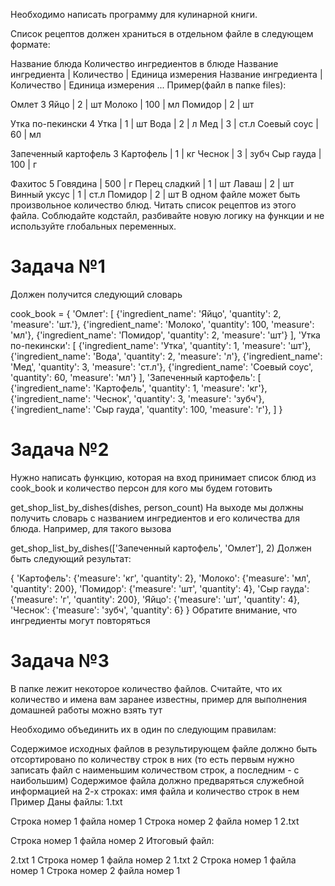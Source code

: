 Необходимо написать программу для кулинарной книги.

Список рецептов должен храниться в отдельном файле в следующем формате:

Название блюда
Количество ингредиентов в блюде
Название ингредиента | Количество | Единица измерения
Название ингредиента | Количество | Единица измерения
...
Пример(файл в папке files):

Омлет
3
Яйцо | 2 | шт
Молоко | 100 | мл
Помидор | 2 | шт

Утка по-пекински
4
Утка | 1 | шт
Вода | 2 | л
Мед | 3 | ст.л
Соевый соус | 60 | мл

Запеченный картофель
3
Картофель | 1 | кг
Чеснок | 3 | зубч
Сыр гауда | 100 | г

Фахитос
5
Говядина | 500 | г
Перец сладкий | 1 | шт
Лаваш | 2 | шт
Винный уксус | 1 | ст.л
Помидор | 2 | шт
В одном файле может быть произвольное количество блюд.
Читать список рецептов из этого файла.
Соблюдайте кодстайл, разбивайте новую логику на функции и не используйте глобальных переменных.

# Задача №1

Должен получится следующий словарь

cook_book = {
  'Омлет': [
    {'ingredient_name': 'Яйцо', 'quantity': 2, 'measure': 'шт.'},
    {'ingredient_name': 'Молоко', 'quantity': 100, 'measure': 'мл'},
    {'ingredient_name': 'Помидор', 'quantity': 2, 'measure': 'шт'}
    ],
  'Утка по-пекински': [
    {'ingredient_name': 'Утка', 'quantity': 1, 'measure': 'шт'},
    {'ingredient_name': 'Вода', 'quantity': 2, 'measure': 'л'},
    {'ingredient_name': 'Мед', 'quantity': 3, 'measure': 'ст.л'},
    {'ingredient_name': 'Соевый соус', 'quantity': 60, 'measure': 'мл'}
    ],
  'Запеченный картофель': [
    {'ingredient_name': 'Картофель', 'quantity': 1, 'measure': 'кг'},
    {'ingredient_name': 'Чеснок', 'quantity': 3, 'measure': 'зубч'},
    {'ingredient_name': 'Сыр гауда', 'quantity': 100, 'measure': 'г'},
    ]
  }

# Задача №2

Нужно написать функцию, которая на вход принимает список блюд из cook_book и количество персон для кого мы будем готовить

get_shop_list_by_dishes(dishes, person_count)
На выходе мы должны получить словарь с названием ингредиентов и его количества для блюда. Например, для такого вызова

get_shop_list_by_dishes(['Запеченный картофель', 'Омлет'], 2)
Должен быть следующий результат:

{
  'Картофель': {'measure': 'кг', 'quantity': 2},
  'Молоко': {'measure': 'мл', 'quantity': 200},
  'Помидор': {'measure': 'шт', 'quantity': 4},
  'Сыр гауда': {'measure': 'г', 'quantity': 200},
  'Яйцо': {'measure': 'шт', 'quantity': 4},
  'Чеснок': {'measure': 'зубч', 'quantity': 6}
}
Обратите внимание, что ингредиенты могут повторяться

# Задача №3

В папке лежит некоторое количество файлов. Считайте, что их количество и имена вам заранее известны, пример для выполнения домашней работы можно взять тут

Необходимо объединить их в один по следующим правилам:

Содержимое исходных файлов в результирующем файле должно быть отсортировано по количеству строк в них (то есть первым нужно записать файл с наименьшим количеством строк, а последним - с наибольшим)
Содержимое файла должно предваряться служебной информацией на 2-х строках: имя файла и количество строк в нем
Пример Даны файлы: 1.txt

Строка номер 1 файла номер 1
Строка номер 2 файла номер 1
2.txt

Строка номер 1 файла номер 2
Итоговый файл:

2.txt
1
Строка номер 1 файла номер 2
1.txt
2
Строка номер 1 файла номер 1
Строка номер 2 файла номер 1